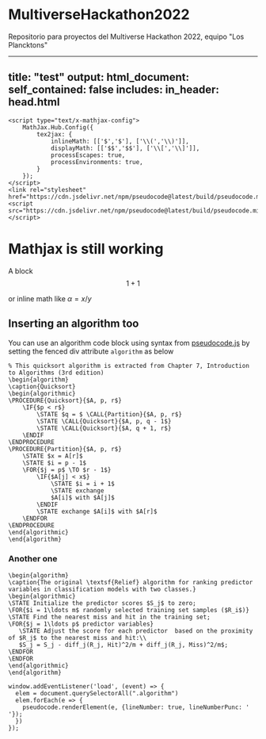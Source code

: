 # MultiverseHackathon2022
Repositorio para proyectos del Multiverse Hackathon 2022, equipo "Los Plancktons"

---
title: "test"
output: 
  html_document:
    self_contained: false
    includes:
      in_header: head.html
---

<!-- creating header file to insert in-header. mathjax config seems to be required -->
```{cat, engine.opts = list(file = "head.html")}
<script type="text/x-mathjax-config">
    MathJax.Hub.Config({
        tex2jax: {
            inlineMath: [['$','$'], ['\\(','\\)']],
            displayMath: [['$$','$$'], ['\\[','\\]']],
            processEscapes: true,
            processEnvironments: true,
        }
    });
</script>
<link rel="stylesheet" href="https://cdn.jsdelivr.net/npm/pseudocode@latest/build/pseudocode.min.css">
<script src="https://cdn.jsdelivr.net/npm/pseudocode@latest/build/pseudocode.min.js"></script>
```

# Mathjax is still working
A block 
$$
1+1
$$

or inline math like $\alpha = x/y$

## Inserting an algorithm too

You can use an algorithm code block using syntax from [pseudocode.js](https://github.com/SaswatPadhi/pseudocode.js) by setting the fenced div attribute `algorithm` as below

```{.algorithm}
% This quicksort algorithm is extracted from Chapter 7, Introduction to Algorithms (3rd edition)
\begin{algorithm}
\caption{Quicksort}
\begin{algorithmic}
\PROCEDURE{Quicksort}{$A, p, r$}
    \IF{$p < r$} 
        \STATE $q = $ \CALL{Partition}{$A, p, r$}
        \STATE \CALL{Quicksort}{$A, p, q - 1$}
        \STATE \CALL{Quicksort}{$A, q + 1, r$}
    \ENDIF
\ENDPROCEDURE
\PROCEDURE{Partition}{$A, p, r$}
    \STATE $x = A[r]$
    \STATE $i = p - 1$
    \FOR{$j = p$ \TO $r - 1$}
        \IF{$A[j] < x$}
            \STATE $i = i + 1$
            \STATE exchange
            $A[i]$ with $A[j]$
        \ENDIF
        \STATE exchange $A[i]$ with $A[r]$
    \ENDFOR
\ENDPROCEDURE
\end{algorithmic}
\end{algorithm}
```

### Another one 

```{.algorithm}
\begin{algorithm}
\caption{The original \textsf{Relief} algorithm for ranking predictor variables in classification models with two classes.}
\begin{algorithmic}
\STATE Initialize the predictor scores $S_j$ to zero;
\FOR{$i = 1\ldots m$ randomly selected training set samples ($R_i$)}
\STATE Find the nearest miss and hit in the training set;
\FOR{$j = 1\ldots p$ predictor variables}
   \STATE Adjust the score for each predictor  based on the proximity of $R_j$ to the nearest miss and hit:\\
   $S_j = S_j - diff_j(R_j, Hit)^2/m + diff_j(R_j, Miss)^2/m$;
\ENDFOR
\ENDFOR
\end{algorithmic}
\end{algorithm}
```

<!-- rendering the algo block -->
```{js, echo = FALSE}
window.addEventListener('load', (event) => {
  elem = document.querySelectorAll(".algorithm")
  elem.forEach(e => {
    pseudocode.renderElement(e, {lineNumber: true, lineNumberPunc: ' '});
  })
});
```
